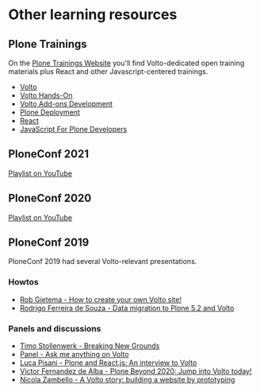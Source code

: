 # Other learning resources

## Plone Trainings

On the [Plone Trainings Website](https://training.plone.org) you'll find
Volto-dedicated open training materials plus React and other
Javascript-centered trainings.

- [Volto](https://training.plone.org/5/volto/index.html)
- [Volto Hands-On](https://training.plone.org/5/voltohandson/index.html)
- [Volto Add-ons Development](https://training.plone.org/5/voltoaddons/index.html)
- [Plone Deployment](https://training.plone.org/5/plone-deployment/index.html)
- [React](https://training.plone.org/5/react/index.html)
- [JavaScript For Plone Developers](https://training.plone.org/5/javascript/index.html)

## PloneConf 2021

[Playlist on YouTube](https://www.youtube.com/playlist?list=PLGN9BI-OAQkQDLQinBwdEXpebDTQCwdGi)

## PloneConf 2020

[Playlist on YouTube](https://www.youtube.com/playlist?list=PLGN9BI-OAQkTJPayNdKIZ8lLDm5RVOLV3)

## PloneConf 2019

PloneConf 2019 had several Volto-relevant presentations.

### Howtos

- [Rob Gietema - How to create your own Volto site!](https://www.youtube.com/watch?v=3QLN8tsjjf4)
- [Rodrigo Ferreira de Souza - Data migration to Plone 5.2 and Volto](https://www.youtube.com/watch?v=kb9SEsnllqE)

### Panels and discussions

- [Timo Stollenwerk - Breaking New Grounds](https://www.youtube.com/watch?v=9nRxgeCuIDs)
- [Panel - Ask me anything on Volto](https://www.youtube.com/watch?v=jwbpXJlDVOs)
- [Luca Pisani - Plone and React.js: An interview to Volto](https://www.youtube.com/watch?v=JZFUOG843no)
- [Victor Fernandez de Alba - Plone Beyond 2020: Jump into Volto today!](https://www.youtube.com/watch?v=8QrGOgXo1Js)
- [Nicola Zambello - A Volto story: building a website by prototyping](https://www.youtube.com/watch?v=xtxJURICkWc)
